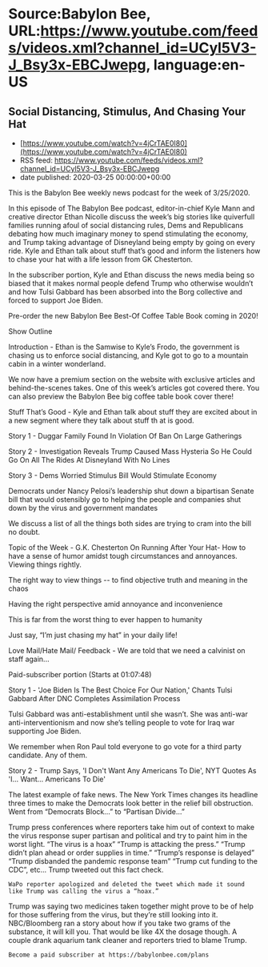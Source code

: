 # Source:Babylon Bee, URL:https://www.youtube.com/feeds/videos.xml?channel_id=UCyl5V3-J_Bsy3x-EBCJwepg, language:en-US

## Social Distancing, Stimulus, And Chasing Your Hat
 - [https://www.youtube.com/watch?v=4jCrTAE0I80](https://www.youtube.com/watch?v=4jCrTAE0I80)
 - RSS feed: https://www.youtube.com/feeds/videos.xml?channel_id=UCyl5V3-J_Bsy3x-EBCJwepg
 - date published: 2020-03-25 00:00:00+00:00

This is the Babylon Bee weekly news podcast for the week of 3/25/2020.

 In this episode of The Babylon Bee podcast, editor-in-chief Kyle Mann and creative director Ethan Nicolle discuss the week’s big stories like quiverfull families running afoul of social distancing rules, Dems and Republicans debating how much imaginary money to spend stimulating the economy, and Trump taking advantage of Disneyland being empty by going on every ride. Kyle and Ethan talk about stuff that’s good and inform the listeners how to chase your hat with a life lesson from GK Chesterton.

 In the subscriber portion, Kyle and Ethan discuss the news media being so biased that it makes normal people defend Trump who otherwise wouldn’t and how Tulsi Gabbard has been absorbed into the Borg collective and forced to support Joe Biden.

  Pre-order the new Babylon Bee Best-Of Coffee Table Book coming in 2020!

 Show Outline

 Introduction - Ethan is the Samwise to Kyle’s Frodo, the government is chasing us to enforce social distancing, and Kyle got to go to a mountain cabin in a winter wonderland.

 We now have a premium section on the website with exclusive articles and behind-the-scenes takes. One of this week’s articles got covered  there. You can also preview the Babylon Bee big coffee table book cover  there!

 Stuff That’s Good - Kyle and Ethan talk about stuff they are excited about in a new segment where they talk about stuff th at is good.

 Story 1 -   Duggar Family Found In Violation Of Ban On Large Gatherings

 Story 2 -  Investigation Reveals Trump Caused Mass Hysteria So He Could Go On All The Rides At Disneyland With No Lines

 Story 3 -  Dems Worried Stimulus Bill Would Stimulate Economy

   Democrats under Nancy Pelosi’s leadership shut down a bipartisan Senate bill that would ostensibly go to helping the people and companies shut down by the virus and government mandates

   We discuss a list of all the things both sides are trying to cram into the bill no doubt.

   Topic of the Week - G.K. Chesterton On Running After Your Hat- How to have a sense of humor amidst tough circumstances and annoyances. Viewing things rightly.

   The right way to view things -- to find objective truth and meaning in the chaos

   Having the right perspective amid annoyance and inconvenience

   This is far from the worst thing to ever happen to humanity

   Just say, “I’m just chasing my hat” in your daily life!

   Love Mail/Hate Mail/ Feedback -  We are told that we need a calvinist on staff again...

 Paid-subscriber portion (Starts at 01:07:48)

 Story 1 -  'Joe Biden Is The Best Choice For Our Nation,' Chants Tulsi Gabbard After DNC Completes Assimilation Process

   Tulsi Gabbard was anti-establishment until she wasn’t. She was anti-war anti-interventionism and now she’s telling people to vote for Iraq war supporting Joe Biden.

   We remember when Ron Paul told everyone to go vote for a third party candidate. Any of them. 

   Story 2 -  Trump Says, 'I Don't Want Any Americans To Die', NYT Quotes As 'I... Want... Americans To Die'

   The latest example of fake news. The New York Times changes its headline  three times to make the Democrats look better in the relief bill obstruction. Went from “Democrats Block…” to “Partisan Divide…”

   Trump press conferences where reporters take him out of context to make the virus response super partisan and political and try to paint him in the worst light. “The virus is a hoax” “Trump is attacking the press.” “Trump didn’t plan ahead or order supplies in time.” “Trump’s response is delayed” “Trump disbanded the pandemic response team” “Trump cut funding to the CDC”, etc... Trump tweeted out this fact check.

    WaPo reporter apologized and deleted the tweet which made it sound like Trump was calling the virus a “hoax.”

   Trump was saying two medicines taken together might prove to be of help for those suffering from the virus, but they’re still looking into it.   NBC/Bloomberg ran a story about how if you take two grams of the substance, it will kill you. That would be like 4X the dosage though. A couple drank aquarium tank cleaner and reporters tried to blame Trump.

    Become a paid subscriber at https://babylonbee.com/plans

